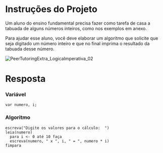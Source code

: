 # **Instruções do Projeto**
Um aluno do ensino fundamental precisa fazer como tarefa de casa a tabuada de alguns números inteiros, como nos exemplos em anexo.

Para ajudar esse aluno, você deve elaborar um algoritmo que solicite que seja digitado um número inteiro e que no final imprima o resultado da tabuada desse número.

![PeerTutoringExtra_LogicaImperativa_02](https://github.com/Kimitayo/softex_formacao_acelerada_backend/assets/84105466/c56316ba-e6a8-47d5-afdb-67b3b68c8fcb)

# **Resposta**

### Variável
```
var numero, i;
```

### Algoritmo
  ```
  escreva("Digite os valores para o cálculo:  ")
  leia(numero)
    para i <- 0 até 10 faça
    escreva(numero, " x ", i, " = ", numero * i)
  fimpara
  ```
